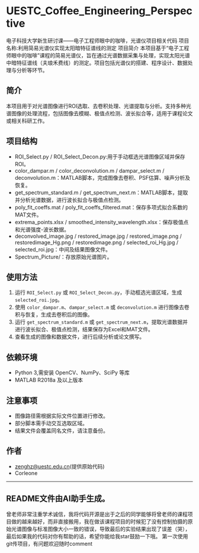 # UESTC_Coffee_Engineering_Perspective
电子科技大学新生研讨课——电子工程师眼中的咖啡，光谱仪项目相关代码
项目名称:利用简易光谱仪实现太阳暗特征谱线的测定
项目简介
本项目基于“电子工程师眼中的咖啡”课程的简易光谱仪，旨在通过光谱数据采集与处理，实现太阳光谱中暗特征谱线（夫琅禾费线）的测定。项目包括光谱仪的搭建、程序设计、数据处理与分析等环节。

简介
----
本项目用于对光谱图像进行ROI选取、去卷积处理、光谱提取与分析。支持多种光谱图像的处理流程，包括图像去模糊、极值点检测、波长拟合等，适用于课程论文或相关科研工作。

项目结构
--------
- ROI_Select.py / ROI_Select_Decon.py:用于手动框选光谱图像区域并保存ROI。
- color_dampar.m / color_deconvolution.m / dampar_select.m / deconvolution.m：MATLAB脚本，完成图像去卷积、PSF估算、噪声分析及恢复。
- get_spectrum_standard.m / get_spectrum_next.m：MATLAB脚本，提取并分析光谱数据，进行波长拟合与极值点检测。
- poly_fit_coeffs.mat / poly_fit_coeffs_filtered.mat：保存多项式拟合系数的MAT文件。
- extrema_points.xlsx / smoothed_intensity_wavelength.xlsx：保存极值点和光谱强度-波长数据。
- deconvolved_image.jpg / restored_image.jpg / restored_image.png / restoredimage_Hg.png / restoredimage.png / selected_roi_Hg.jpg / selected_roi.jpg：中间及结果图像文件。
- Spectrum_Picture/：存放原始光谱图片。

使用方法
--------
1. 运行 `ROI_Select.py` 或 `ROI_Select_Decon.py`，手动框选光谱区域，生成 `selected_roi.jpg`。
2. 使用 `color_dampar.m`、`dampar_select.m` 或 `deconvolution.m` 进行图像去卷积与恢复，生成去卷积后的图像。
3. 运行 `get_spectrum_standard.m` 或 `get_spectrum_next.m`，提取光谱数据并进行波长拟合、极值点检测，结果保存为Excel和MAT文件。
4. 查看生成的图像和数据文件，进行后续分析或论文撰写。

依赖环境
--------
- Python 3,需安装 OpenCV、NumPy、SciPy 等库
- MATLAB R2018a 及以上版本

注意事项
--------
- 图像路径需根据实际文件位置进行修改。
- 部分脚本需手动交互选取区域。
- 结果文件会覆盖同名文件，请注意备份。

作者
----
- zenghz@uestc.edu.cn(提供原始代码)
- Corleone
---
README文件由AI助手生成。
---
曾老师非常注重学术诚信，我将代码开源是出于之后的同学能够将曾老师的课程项目做的越来越好，而非直接搬用，我在做该课程项目的时候犯了没有控制拍摄的原始光谱图像与标准图像大小一致的错误，导致最后的实验结果出现了误差（哭），最后如果我的代码对你有帮助的话，希望你能给我star鼓励一下哦。
第一次使用git传项目，有问题欢迎随时comment
